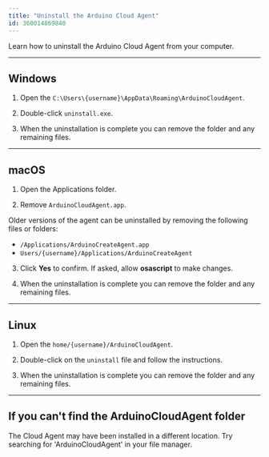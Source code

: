 ```yaml
---
title: "Uninstall the Arduino Cloud Agent"
id: 360014869840
---
```


Learn how to uninstall the Arduino Cloud Agent from your computer.

---

## Windows

1. Open the `C:\Users\{username}\AppData\Roaming\ArduinoCloudAgent`.

2. Double-click `uninstall.exe`.

3. When the uninstallation is complete you can remove the folder and any remaining files.

---

## macOS

1. Open the Applications folder.

2. Remove `ArduinoCloudAgent.app`.

Older versions of the agent can be uninstalled by removing the following files or folders:

* `/Applications/ArduinoCreateAgent.app`
* `Users/{username}/Applications/ArduinoCreateAgent`

3. Click **Yes** to confirm. If asked, allow **osascript** to make changes.

4. When the uninstallation is complete you can remove the folder and any remaining files.

---

## Linux

1. Open the `home/{username}/ArduinoCloudAgent`.

2. Double-click on the `uninstall` file and follow the instructions.

3. When the uninstallation is complete you can remove the folder and any remaining files.

---

## If you can't find the ArduinoCloudAgent folder

The Cloud Agent may have been installed in a different location. Try searching for 'ArduinoCloudAgent' in your file manager.
